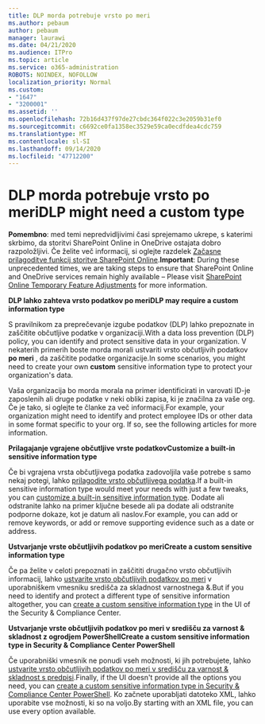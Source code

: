 ```yaml
---
title: DLP morda potrebuje vrsto po meri
ms.author: pebaum
author: pebaum
manager: laurawi
ms.date: 04/21/2020
ms.audience: ITPro
ms.topic: article
ms.service: o365-administration
ROBOTS: NOINDEX, NOFOLLOW
localization_priority: Normal
ms.custom:
- "1647"
- "3200001"
ms.assetid: ''
ms.openlocfilehash: 72b16d437f97de27cbdc364f022c3e2059b31ef0
ms.sourcegitcommit: c6692ce0fa1358ec3529e59ca0ecdfdea4cdc759
ms.translationtype: MT
ms.contentlocale: sl-SI
ms.lasthandoff: 09/14/2020
ms.locfileid: "47712200"
---
```

# <a name="dlp-might-need-a-custom-type"></a><span data-ttu-id="2c9be-102">DLP morda potrebuje vrsto po meri</span><span class="sxs-lookup"><span data-stu-id="2c9be-102">DLP might need a custom type</span></span>

<span data-ttu-id="2c9be-103">**Pomembno**: med temi nepredvidljivimi časi sprejemamo ukrepe, s katerimi skrbimo, da storitvi SharePoint Online in OneDrive ostajata dobro razpoložljivi. Če želite več informacij, si oglejte razdelek [Začasne prilagoditve funkcij storitve SharePoint Online](https://aka.ms/ODSPAdjustments).</span><span class="sxs-lookup"><span data-stu-id="2c9be-103">**Important**: During these unprecedented times, we are taking steps to ensure that SharePoint Online and OneDrive services remain highly available – Please visit [SharePoint Online Temporary Feature Adjustments](https://aka.ms/ODSPAdjustments) for more information.</span></span>

<span data-ttu-id="2c9be-104">**DLP lahko zahteva vrsto podatkov po meri**</span><span class="sxs-lookup"><span data-stu-id="2c9be-104">**DLP may require a custom information type**</span></span>

<span data-ttu-id="2c9be-105">S pravilnikom za preprečevanje izgube podatkov (DLP) lahko prepoznate in zaščitite občutljive podatke v organizaciji.</span><span class="sxs-lookup"><span data-stu-id="2c9be-105">With a data loss prevention (DLP) policy, you can identify and protect sensitive data in your organization.</span></span> <span data-ttu-id="2c9be-106">V nekaterih primerih boste morda morali ustvariti vrsto občutljivih podatkov **po meri** , da zaščitite podatke organizacije.</span><span class="sxs-lookup"><span data-stu-id="2c9be-106">In some scenarios, you might need to create your own **custom** sensitive information type to protect your organization's data.</span></span>

<span data-ttu-id="2c9be-107">Vaša organizacija bo morda morala na primer identificirati in varovati ID-je zaposlenih ali druge podatke v neki obliki zapisa, ki je značilna za vaše org. Če je tako, si oglejte te članke za več informacij.</span><span class="sxs-lookup"><span data-stu-id="2c9be-107">For example, your organization might need to identify and protect employee IDs or other data in some format specific to your org. If so, see the following articles for more information.</span></span>
  
 <span data-ttu-id="2c9be-108">**Prilagajanje vgrajene občutljive vrste podatkov**</span><span class="sxs-lookup"><span data-stu-id="2c9be-108">**Customize a built-in sensitive information type**</span></span>
  
<span data-ttu-id="2c9be-109">Če bi vgrajena vrsta občutljivega podatka zadovoljila vaše potrebe s samo nekaj potegi, lahko [prilagodite vrsto občutljivega podatka](https://docs.microsoft.com/microsoft-365/compliance/customize-a-built-in-sensitive-information-type).</span><span class="sxs-lookup"><span data-stu-id="2c9be-109">If a built-in sensitive information type would meet your needs with just a few tweaks, you can [customize a built-in sensitive information type](https://docs.microsoft.com/microsoft-365/compliance/customize-a-built-in-sensitive-information-type).</span></span> <span data-ttu-id="2c9be-110">Dodate ali odstranite lahko na primer ključne besede ali pa dodate ali odstranite podporne dokaze, kot je datum ali naslov.</span><span class="sxs-lookup"><span data-stu-id="2c9be-110">For example, you can add or remove keywords, or add or remove supporting evidence such as a date or address.</span></span>
  
 <span data-ttu-id="2c9be-111">**Ustvarjanje vrste občutljivih podatkov po meri**</span><span class="sxs-lookup"><span data-stu-id="2c9be-111">**Create a custom sensitive information type**</span></span>
  
<span data-ttu-id="2c9be-112">Če pa želite v celoti prepoznati in zaščititi drugačno vrsto občutljivih informacij, lahko [ustvarite vrsto občutljivih podatkov po meri](https://docs.microsoft.com/microsoft-365/compliance/create-a-custom-sensitive-information-type) v uporabniškem vmesniku središča za skladnost varnostnega &.</span><span class="sxs-lookup"><span data-stu-id="2c9be-112">But if you need to identify and protect a different type of sensitive information altogether, you can [create a custom sensitive information type](https://docs.microsoft.com/microsoft-365/compliance/create-a-custom-sensitive-information-type) in the UI of the Security & Compliance Center.</span></span>
  
<span data-ttu-id="2c9be-113">**Ustvarjanje vrste občutljivih podatkov po meri v središču za varnost & skladnost z ogrodjem PowerShell**</span><span class="sxs-lookup"><span data-stu-id="2c9be-113">**Create a custom sensitive information type in Security & Compliance Center PowerShell**</span></span>

<span data-ttu-id="2c9be-114">Če uporabniški vmesnik ne ponudi vseh možnosti, ki jih potrebujete, lahko [ustvarite vrsto občutljivih podatkov po meri v središču za varnost & skladnost s predpisi](https://docs.microsoft.com/microsoft-365/compliance/create-a-custom-sensitive-information-type-in-scc-powershell).</span><span class="sxs-lookup"><span data-stu-id="2c9be-114">Finally, if the UI doesn't provide all the options you need, you can [create a custom sensitive information type in Security & Compliance Center PowerShell](https://docs.microsoft.com/microsoft-365/compliance/create-a-custom-sensitive-information-type-in-scc-powershell).</span></span> <span data-ttu-id="2c9be-115">Ko začnete uporabljati datoteko XML, lahko uporabite vse možnosti, ki so na voljo.</span><span class="sxs-lookup"><span data-stu-id="2c9be-115">By starting with an XML file, you can use every option available.</span></span>

